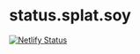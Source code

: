 # status.splat.soy

[![Netlify Status](https://api.netlify.com/api/v1/badges/5dbf7723-4d46-4529-bd90-002aa19d3322/deploy-status)](https://app.netlify.com/sites/angry-swanson-9947dd/deploys)

